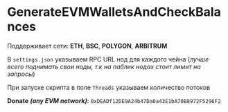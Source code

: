 # GenerateEVMWalletsAndCheckBalances

Поддерживает сети: **ETH**, **BSC**, **POLYGON**, **ARBITRUM**

В `settings.json` указываем RPC URL нод для каждого чейна (*лучше всего поднимать свои ноды, т.к на паблик нодах стоит лимит на запросы*)

При запуске скрипта в поле `Threads` указываем количество потоков


**Donate** ***(any EVM network)***: `0xDEADf12DE9A24b47Da0a43E1bA70B8972F5296F2`
